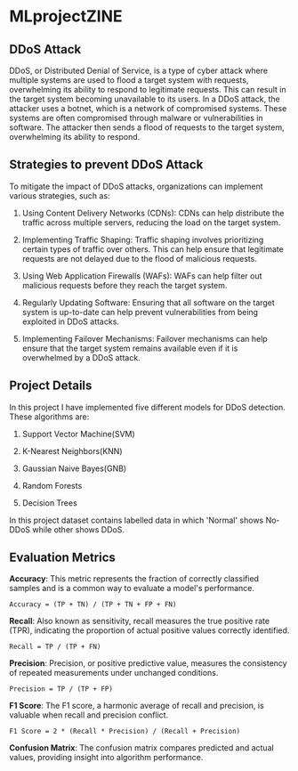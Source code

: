 # MLprojectZINE

## DDoS Attack

DDoS, or Distributed Denial of Service, is a type of cyber attack where multiple systems are used to flood a target system with requests, overwhelming its ability to respond to legitimate requests. This can result in the target system becoming unavailable to its users.
In a DDoS attack, the attacker uses a botnet, which is a network of compromised systems. These systems are often compromised through malware or vulnerabilities in software. The attacker then sends a flood of requests to the target system, overwhelming its ability to respond.

## Strategies to prevent DDoS Attack

To mitigate the impact of DDoS attacks, organizations can implement various strategies, such as:

1) Using Content Delivery Networks (CDNs): CDNs can help distribute the traffic across multiple servers, reducing the load on the target system.

2) Implementing Traffic Shaping: Traffic shaping involves prioritizing certain types of traffic over others. This can help ensure that legitimate requests are not delayed due to the flood of malicious requests.

3) Using Web Application Firewalls (WAFs): WAFs can help filter out malicious requests before they reach the target system.

4) Regularly Updating Software: Ensuring that all software on the target system is up-to-date can help prevent vulnerabilities from being exploited in DDoS attacks.

5) Implementing Failover Mechanisms: Failover mechanisms can help ensure that the target system remains available even if it is overwhelmed by a DDoS attack.

## Project Details

In this project I have implemented five different models for DDoS detection. These algorithms are:

1) Support Vector Machine(SVM)
   
2) K-Nearest Neighbors(KNN)

3) Gaussian Naive Bayes(GNB)

4) Random Forests

5) Decision Trees

In this project dataset contains labelled data in which 'Normal' shows No-DDoS while other shows DDoS.

## Evaluation Metrics

**Accuracy**: This metric represents the fraction of correctly classified samples and is a common way to evaluate a model's performance.
  
  `Accuracy = (TP + TN) / (TP + TN + FP + FN)`

**Recall**: Also known as sensitivity, recall measures the true positive rate (TPR), indicating the proportion of actual positive values correctly identified.
  
  `Recall = TP / (TP + FN)`

**Precision**: Precision, or positive predictive value, measures the consistency of repeated measurements under unchanged conditions.
  
  `Precision = TP / (TP + FP)`

**F1 Score**: The F1 score, a harmonic average of recall and precision, is valuable when recall and precision conflict.
  
  `F1 Score = 2 * (Recall * Precision) / (Recall + Precision)`

**Confusion Matrix**: The confusion matrix compares predicted and actual values, providing insight into algorithm performance.

   

